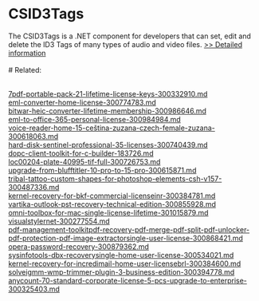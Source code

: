 # CSID3Tags
The CSID3Tags is a .NET component for developers that can set, edit and delete the ID3 Tags of many types of audio and video files.
[>> Detailed information](https://secure.shareit.com/shareit/product.html?productid=300914544&affiliateid=200057808)<br/><br/># Related:

<br />[7pdf-portable-pack-21-lifetime-license-keys-300332910.md](https://github.com/downloadplanet/downloadplanet/blob/main/7pdf-portable-pack-21-lifetime-license-keys-300332910.md)<br />[eml-converter-home-license-300774783.md](https://github.com/downloadplanet/downloadplanet/blob/main/eml-converter-home-license-300774783.md)<br />[bitwar-heic-converter-lifetime-membership-300986646.md](https://github.com/downloadplanet/downloadplanet/blob/main/bitwar-heic-converter-lifetime-membership-300986646.md)<br />[eml-to-office-365-personal-license-300984984.md](https://github.com/downloadplanet/downloadplanet/blob/main/eml-to-office-365-personal-license-300984984.md)<br />[voice-reader-home-15-ceština-zuzana-czech-female-zuzana-300618063.md](https://github.com/downloadplanet/downloadplanet/blob/main/voice-reader-home-15-ceština-zuzana-czech-female-zuzana-300618063.md)<br />[hard-disk-sentinel-professional-35-licenses-300740439.md](https://github.com/downloadplanet/downloadplanet/blob/main/hard-disk-sentinel-professional-35-licenses-300740439.md)<br />[dopc-client-toolkit-for-c-builder-183726.md](https://github.com/downloadplanet/downloadplanet/blob/main/dopc-client-toolkit-for-c-builder-183726.md)<br />[loc00204-plate-40995-tif-full-300726753.md](https://github.com/downloadplanet/downloadplanet/blob/main/loc00204-plate-40995-tif-full-300726753.md)<br />[upgrade-from-blufftitler-10-pro-to-15-pro-300615871.md](https://github.com/downloadplanet/downloadplanet/blob/main/upgrade-from-blufftitler-10-pro-to-15-pro-300615871.md)<br />[tribal-tattoo-custom-shapes-for-photoshop-elements-csh-v157-300487336.md](https://github.com/downloadplanet/downloadplanet/blob/main/tribal-tattoo-custom-shapes-for-photoshop-elements-csh-v157-300487336.md)<br />[kernel-recovery-for-bkf-commercial-licenseinr-300384781.md](https://github.com/downloadplanet/downloadplanet/blob/main/kernel-recovery-for-bkf-commercial-licenseinr-300384781.md)<br />[vartika-outlook-pst-recovery-technical-edition-300855928.md](https://github.com/downloadplanet/downloadplanet/blob/main/vartika-outlook-pst-recovery-technical-edition-300855928.md)<br />[omni-toolbox-for-mac-single-license-lifetime-301015879.md](https://github.com/downloadplanet/downloadplanet/blob/main/omni-toolbox-for-mac-single-license-lifetime-301015879.md)<br />[visualstylernet-300277554.md](https://github.com/downloadplanet/downloadplanet/blob/main/visualstylernet-300277554.md)<br />[pdf-management-toolkitpdf-recovery-pdf-merge-pdf-split-pdf-unlocker-pdf-protection-pdf-image-extractorsingle-user-license-300868421.md](https://github.com/downloadplanet/downloadplanet/blob/main/pdf-management-toolkitpdf-recovery-pdf-merge-pdf-split-pdf-unlocker-pdf-protection-pdf-image-extractorsingle-user-license-300868421.md)<br />[opera-password-recovery-300879362.md](https://github.com/downloadplanet/downloadplanet/blob/main/opera-password-recovery-300879362.md)<br />[sysinfotools-dbx-recoverysingle-home-user-license-300534021.md](https://github.com/downloadplanet/downloadplanet/blob/main/sysinfotools-dbx-recoverysingle-home-user-license-300534021.md)<br />[kernel-recovery-for-incredimail-home-user-licensebrl-300384600.md](https://github.com/downloadplanet/downloadplanet/blob/main/kernel-recovery-for-incredimail-home-user-licensebrl-300384600.md)<br />[solveigmm-wmp-trimmer-plugin-3-business-edition-300394778.md](https://github.com/downloadplanet/downloadplanet/blob/main/solveigmm-wmp-trimmer-plugin-3-business-edition-300394778.md)<br />[anycount-70-standard-corporate-license-5-pcs-upgrade-to-enterprise-300325403.md](https://github.com/downloadplanet/downloadplanet/blob/main/anycount-70-standard-corporate-license-5-pcs-upgrade-to-enterprise-300325403.md)